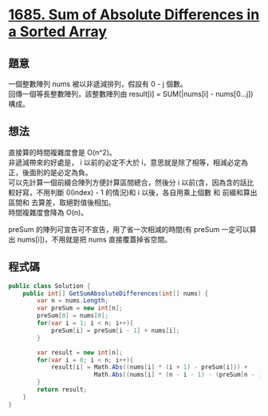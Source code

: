 # [1685. Sum of Absolute Differences in a Sorted Array](https://leetcode.com/problems/sum-of-absolute-differences-in-a-sorted-array/?envType=daily-question&envId=2023-11-25)

## 題意

一個整數陣列 nums 被以非遞減排列，假設有 0 - j 個數。  
回傳一個等長整數陣列，該整數陣列由 result[i] = SUM(|nums[i] - nums[0...j]) 構成。

## 想法

直接算的時間複雜度會是 O(n^2)。  
非遞減帶來的好處是， i 以前的必定不大於 i，意思就是除了相等，相減必定為正，後面則的是必定為負。  
可以先計算一個前綴合陣列方便計算區間總合，然後分 i 以前(含，因為含的話比較好寫，不用判斷 0(index) - 1 的情況)和 i 以後，各自用乘上個數 和 前綴和算出區間和 去算差，取絕對值後相加。  
時間複雜度會降為 O(n)。

preSum 的陣列可宣告可不宣告，用了省一次相減的時間(有 preSum 一定可以算出 nums[i])，不用就是把 nums 直接覆蓋掉省空間。

## 程式碼

```csharp
public class Solution {
    public int[] GetSumAbsoluteDifferences(int[] nums) {
        var n = nums.Length;
        var preSum = new int[n];
        preSum[0] = nums[0];
        for(var i = 1; i < n; i++){
            preSum[i] = preSum[i - 1] + nums[i];
        }

        var result = new int[n];
        for(var i = 0; i < n; i++){
            result[i] = Math.Abs((nums[i] * (i + 1) - preSum[i])) +
                        Math.Abs((nums[i] * (n - i - 1) - (preSum[n - 1] - preSum[i])));
        }
        return result;
    }
}
```
